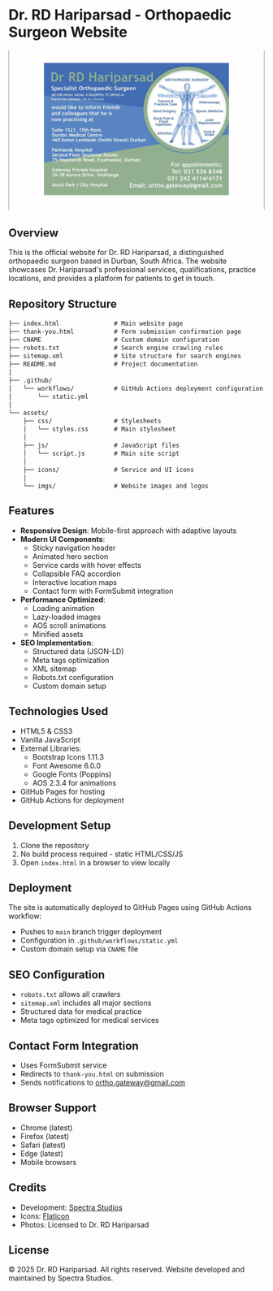 # Dr. RD Hariparsad - Orthopaedic Surgeon Website

![Website Preview](assets/imgs/dr_hariparsad_logo.jpg)

## Overview
This is the official website for Dr. RD Hariparsad, a distinguished orthopaedic surgeon based in Durban, South Africa. The website showcases Dr. Hariparsad's professional services, qualifications, practice locations, and provides a platform for patients to get in touch.

## Repository Structure
```
├── index.html               # Main website page
├── thank-you.html           # Form submission confirmation page
├── CNAME                    # Custom domain configuration
├── robots.txt               # Search engine crawling rules
├── sitemap.xml              # Site structure for search engines
├── README.md                # Project documentation
│
├── .github/
│   └── workflows/           # GitHub Actions deployment configuration
│       └── static.yml
│
└── assets/
    ├── css/                 # Stylesheets
    │   └── styles.css       # Main stylesheet
    │
    ├── js/                  # JavaScript files
    │   └── script.js        # Main site script
    │
    ├── icons/               # Service and UI icons
    │
    └── imgs/                # Website images and logos

```

## Features
- **Responsive Design**: Mobile-first approach with adaptive layouts
- **Modern UI Components**:
  - Sticky navigation header
  - Animated hero section
  - Service cards with hover effects
  - Collapsible FAQ accordion
  - Interactive location maps
  - Contact form with FormSubmit integration
- **Performance Optimized**:
  - Loading animation
  - Lazy-loaded images
  - AOS scroll animations
  - Minified assets
- **SEO Implementation**:
  - Structured data (JSON-LD)
  - Meta tags optimization
  - XML sitemap
  - Robots.txt configuration
  - Custom domain setup

## Technologies Used
- HTML5 & CSS3
- Vanilla JavaScript
- External Libraries:
  - Bootstrap Icons 1.11.3
  - Font Awesome 6.0.0
  - Google Fonts (Poppins)
  - AOS 2.3.4 for animations
- GitHub Pages for hosting
- GitHub Actions for deployment

## Development Setup
1. Clone the repository
2. No build process required - static HTML/CSS/JS
3. Open `index.html` in a browser to view locally

## Deployment
The site is automatically deployed to GitHub Pages using GitHub Actions workflow:
- Pushes to `main` branch trigger deployment
- Configuration in `.github/workflows/static.yml`
- Custom domain setup via `CNAME` file

## SEO Configuration
- `robots.txt` allows all crawlers
- `sitemap.xml` includes all major sections
- Structured data for medical practice
- Meta tags optimized for medical services

## Contact Form Integration
- Uses FormSubmit service
- Redirects to `thank-you.html` on submission
- Sends notifications to ortho.gateway@gmail.com

## Browser Support
- Chrome (latest)
- Firefox (latest)
- Safari (latest)
- Edge (latest)
- Mobile browsers

## Credits
- Development: [Spectra Studios](https://spectrastudios.co.za)
- Icons: [Flaticon](https://www.flaticon.com/)
- Photos: Licensed to Dr. RD Hariparsad

## License
© 2025 Dr. RD Hariparsad. All rights reserved.
Website developed and maintained by Spectra Studios.